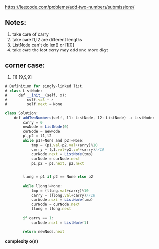 https://leetcode.com/problems/add-two-numbers/submissions/

## Notes:
1. take care of carry
2. take care l1,l2 are different lengths
3. ListNode can't do len() or l1[0]
4. take care the last carry may add one more digit

## corner case:
1. [1]
   [9,9,9] 


```javascript
# Definition for singly-linked list.
# class ListNode:
#     def __init__(self, x):
#         self.val = x
#         self.next = None

class Solution:
    def addTwoNumbers(self, l1: ListNode, l2: ListNode) -> ListNode:
        carry = 0
        newNode = ListNode(0)
        curNode = newNode
        p1,p2 = l1,l2
        while p1!=None and p2!=None:
            tmp = (p1.val+p2.val+carry)%10
            carry = (p1.val+p2.val+carry)//10
            curNode.next = ListNode(tmp)
            curNode = curNode.next
            p1,p2 = p1.next, p2.next
            
        
        llong = p1 if p2 == None else p2
        
        while llong!=None:
            tmp = (llong.val+carry)%10
            carry = (llong.val+carry)//10
            curNode.next = ListNode(tmp)
            curNode = curNode.next
            llong = llong.next
            
        if carry == 1:
            curNode.next = ListNode(1)
        
        return newNode.next

```



**complexity o(n)**